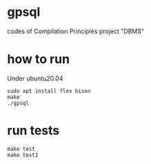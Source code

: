 # gpsql
codes of Compilation Principles project "DBMS"

# how to run
Under ubuntu20.04
```shell
sudo apt install flex bison
make
./gpsql
```

# run tests
```shell
make test
make test1
```
